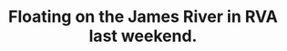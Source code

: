 ---
categories: [photos]
added-at: May 31, 2015 at 10:56PM
title: Floating on the James River in RVA last weekend. #SUP #paddleboarding
thumbnail: https://scontent.cdninstagram.com/hphotos-xpf1/t51.2885-15/e15/1527563_809025089174905_669047363_n.jpg
source: https://instagram.com/p/3Xt1mnoyZA/
---